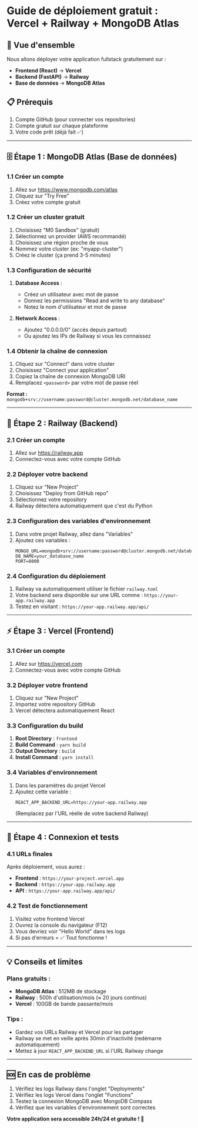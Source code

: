 # Guide de déploiement gratuit : Vercel + Railway + MongoDB Atlas

## 🎯 Vue d'ensemble

Nous allons déployer votre application fullstack gratuitement sur :
- **Frontend (React)** → **Vercel**
- **Backend (FastAPI)** → **Railway** 
- **Base de données** → **MongoDB Atlas**

## 📋 Prérequis

1. Compte GitHub (pour connecter vos repositories)
2. Compte gratuit sur chaque plateforme
3. Votre code prêt (déjà fait ✅)

---

## 🗄️ Étape 1 : MongoDB Atlas (Base de données)

### 1.1 Créer un compte
1. Allez sur https://www.mongodb.com/atlas
2. Cliquez sur "Try Free"
3. Créez votre compte gratuit

### 1.2 Créer un cluster gratuit
1. Choisissez "M0 Sandbox" (gratuit)
2. Sélectionnez un provider (AWS recommandé)
3. Choisissez une région proche de vous
4. Nommez votre cluster (ex: "myapp-cluster")
5. Créez le cluster (ça prend 3-5 minutes)

### 1.3 Configuration de sécurité
1. **Database Access** :
   - Créez un utilisateur avec mot de passe
   - Donnez les permissions "Read and write to any database"
   - Notez le nom d'utilisateur et mot de passe

2. **Network Access** :
   - Ajoutez "0.0.0.0/0" (accès depuis partout)
   - Ou ajoutez les IPs de Railway si vous les connaissez

### 1.4 Obtenir la chaîne de connexion
1. Cliquez sur "Connect" dans votre cluster
2. Choisissez "Connect your application"
3. Copiez la chaîne de connexion MongoDB URI
4. Remplacez `<password>` par votre mot de passe réel

**Format :** `mongodb+srv://username:password@cluster.mongodb.net/database_name`

---

## 🚂 Étape 2 : Railway (Backend)

### 2.1 Créer un compte
1. Allez sur https://railway.app
2. Connectez-vous avec votre compte GitHub

### 2.2 Déployer votre backend
1. Cliquez sur "New Project"
2. Choisissez "Deploy from GitHub repo"
3. Sélectionnez votre repository
4. Railway détectera automatiquement que c'est du Python

### 2.3 Configuration des variables d'environnement
1. Dans votre projet Railway, allez dans "Variables"
2. Ajoutez ces variables :
   ```
   MONGO_URL=mongodb+srv://username:password@cluster.mongodb.net/database_name
   DB_NAME=your_database_name
   PORT=8000
   ```

### 2.4 Configuration du déploiement
1. Railway va automatiquement utiliser le fichier `railway.toml`
2. Votre backend sera disponible sur une URL comme : `https://your-app.railway.app`
3. Testez en visitant : `https://your-app.railway.app/api/`

---

## ⚡ Étape 3 : Vercel (Frontend)

### 3.1 Créer un compte
1. Allez sur https://vercel.com
2. Connectez-vous avec votre compte GitHub

### 3.2 Déployer votre frontend
1. Cliquez sur "New Project"
2. Importez votre repository GitHub
3. Vercel détectera automatiquement React

### 3.3 Configuration du build
1. **Root Directory** : `frontend`
2. **Build Command** : `yarn build`
3. **Output Directory** : `build`
4. **Install Command** : `yarn install`

### 3.4 Variables d'environnement
1. Dans les paramètres du projet Vercel
2. Ajoutez cette variable :
   ```
   REACT_APP_BACKEND_URL=https://your-app.railway.app
   ```
   (Remplacez par l'URL réelle de votre backend Railway)

---

## 🔗 Étape 4 : Connexion et tests

### 4.1 URLs finales
Après déploiement, vous aurez :
- **Frontend** : `https://your-project.vercel.app`
- **Backend** : `https://your-app.railway.app`
- **API** : `https://your-app.railway.app/api/`

### 4.2 Test de fonctionnement
1. Visitez votre frontend Vercel
2. Ouvrez la console du navigateur (F12)
3. Vous devriez voir "Hello World" dans les logs
4. Si pas d'erreurs = ✅ Tout fonctionne !

---

## 💡 Conseils et limites

### Plans gratuits :
- **MongoDB Atlas** : 512MB de stockage
- **Railway** : 500h d'utilisation/mois (≈ 20 jours continus)
- **Vercel** : 100GB de bande passante/mois

### Tips :
- Gardez vos URLs Railway et Vercel pour les partager
- Railway se met en veille après 30min d'inactivité (redémarre automatiquement)
- Mettez à jour `REACT_APP_BACKEND_URL` si l'URL Railway change

---

## 🆘 En cas de problème

1. Vérifiez les logs Railway dans l'onglet "Deployments"
2. Vérifiez les logs Vercel dans l'onglet "Functions"
3. Testez la connexion MongoDB avec MongoDB Compass
4. Vérifiez que les variables d'environnement sont correctes

**Votre application sera accessible 24h/24 et gratuite ! 🎉**